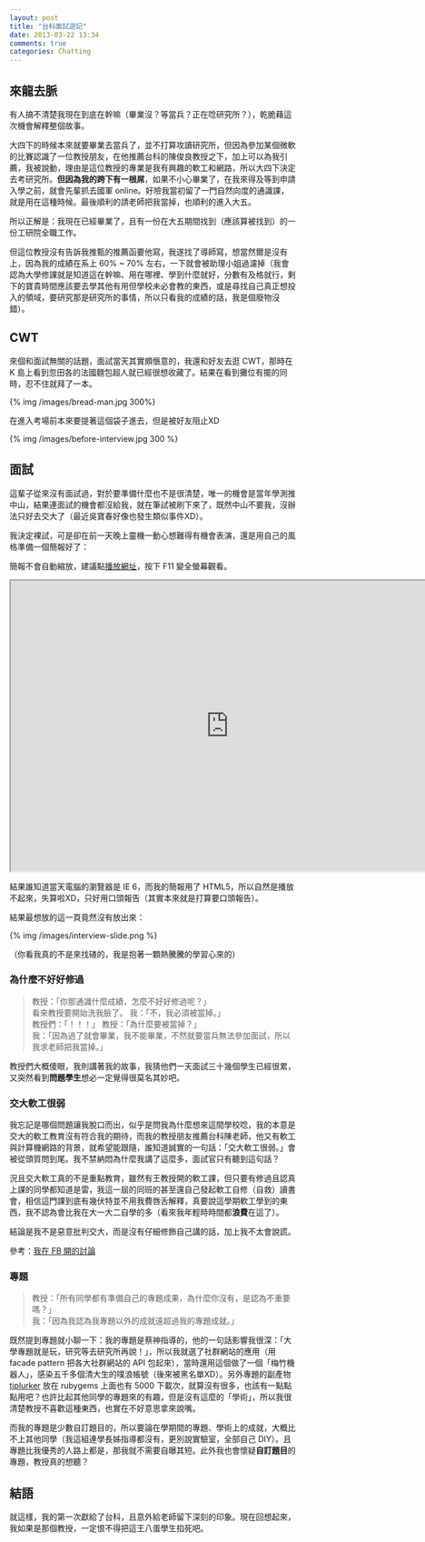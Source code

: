 ```yaml
---
layout: post
title: "台科面試遊記"
date: 2013-03-22 13:34
comments: true
categories: Chatting
---
```


## 來龍去脈

有人搞不清楚我現在到底在幹嘛（畢業沒？等當兵？正在唸研究所？），乾脆藉這次機會解釋整個故事。

大四下的時候本來就要畢業去當兵了，並不打算攻讀研究所，但因為參加某個微軟的比賽認識了一位教授朋友，在他推薦台科的陳俊良教授之下，加上可以為我引薦，我被說動，理由是這位教授的專業是我有興趣的軟工和網路，所以大四下決定去考研究所。**但因為我的跨下有一根屌**，如果不小心畢業了，在我來得及等到申請入學之前，就會先輩抓去國軍 online。好險我當初留了一門自然向度的通識課，就是用在這種時候。最後順利的請老師把我當掉，也順利的進入大五。

所以正解是：我現在已經畢業了，且有一份在大五期間找到（應該算被找到）的一份工研院全職工作。

但這位教授沒有告訴我推甄的推薦函要他寫，我遂找了導師寫，想當然爾是沒有上，因為我的成績在系上 60% ~ 70% 左右，一下就會被助理小姐過濾掉（我會認為大學修課就是知道這在幹嘛、用在哪裡、學到什麼就好，分數有及格就行，剩下的寶貴時間應該要去學其他有用但學校未必會教的東西，或是尋找自己真正想投入的領域，要研究那是研究所的事情，所以只看我的成績的話，我是個廢物沒錯）。

## CWT

來個和面試無關的話題，面試當天其實頗愜意的，我還和好友去逛 CWT，那時在 K 島上看到忽田各的法國麵包超人就已經很想收藏了。結果在看到攤位有擺的同時，忍不住就拜了一本。

{% img /images/bread-man.jpg 300%}

在進入考場前本來要提著這個袋子進去，但是被好友阻止XD

{% img /images/before-interview.jpg 300 %}

## 面試

這輩子從來沒有面試過，對於要準備什麼也不是很清楚，唯一的機會是當年學測推中山，結果連面試的機會都沒給我，就在筆試被刷下來了，既然中山不要我，沒辦法只好去交大了（最近吳寶春好像也發生類似事件XD）。

我決定裸試，可是卻在前一天晚上靈機一動心想難得有機會表演，還是用自己的風格準備一個簡報好了：

簡報不會自動縮放，建議點[播放網址](http://tjslides.herokuapp.com/slides/34/present)，按下 F11 變全螢幕觀看。

<iframe src="http://tjslides.herokuapp.com/slides/34/present" height=512 width=768></iframe>

結果誰知道當天電腦的瀏覽器是 IE 6，而我的簡報用了 HTML5，所以自然是播放不起來，失算啦XD，只好用口頭報告（其實本來就是打算要口頭報告）。

結果最想放的這一頁竟然沒有放出來：

{% img /images/interview-slide.png %}

（你看我真的不是來找碴的，我是抱著一顆熱騰騰的學習心來的）

### 為什麼不好好修過

> 教授：「你那通識什麼成績，怎麼不好好修過呢？」  
> 看來教授要開始洗我臉了。
> 我：「不，我必須被當掉。」  
> 教授們：「！！！」
> 教授：「為什麼要被當掉？」  
> 我：「因為過了就會畢業，我不能畢業，不然就要當兵無法參加面試，所以我求老師把我當掉。」  

教授們大概傻眼，我則講著我的故事，我猜他們一天面試三十幾個學生已經很累，又突然看到**問題學生**想必一定覺得很莫名其妙吧。

### 交大軟工很弱

我忘記是哪個問題讓我脫口而出，似乎是問我為什麼想來這間學校唸，我的本意是交大的軟工教育沒有符合我的期待，而我的教授朋友推薦台科陳老師，他又有軟工與計算機網路的背景，就希望能跟隨，誰知道誠實的一句話：「交大軟工很弱。」會被從頭質問到尾。我不禁納悶為什麼我講了這麼多，面試官只有聽到這句話？

況且交大軟工真的不是重點教育，雖然有王教授開的軟工課，但只要有修過且認真上課的同學都知道是雷，我這一屆的同班的甚至還自己發起軟工自修（自救）讀書會，相信這門課到底有幾伏特並不用我費唇舌解釋，真要說這學期軟工學到的東西，我不認為會比我在大一大二自學的多（看來我年輕時時間都**浪費**在這了）。

結論是我不是惡意批判交大，而是沒有仔細修飾自己講的話，加上我不太會說謊。

參考：[我在 FB 開的討論](https://www.facebook.com/714547619/posts/10151281716832620)

### 專題

> 教授：「所有同學都有準備自己的專題成果，為什麼你沒有，是認為不重要嗎？」  
> 我：「因為我認為我專題以外的成就遠超過我的專題成就。」

既然提到專題就小聊一下：我的專題是蔡神指導的，他的一句話影響我很深：「大學專題就是玩，研究等去研究所再說！」，所以我就選了社群網站的應用（用 facade pattern 把各大社群網站的 API 包起來），當時還用這個做了一個「梅竹機器人」，感染五千多個清大生的噗浪帳號（後來被黑名單XD）。另外專題的副產物 [tjplurker](https://code.google.com/p/tjplurker/) 放在 rubygems 上面也有 5000 下載次，就算沒有很多，也該有一點點點用吧？也許比起其他同學的專題來的有趣，但是沒有這麼的「學術」，所以我很清楚教授不喜歡這種東西，也實在不好意思拿來說嘴。

而我的專題是少數自訂題目的，所以要論在學期間的專題、學術上的成就，大概比不上其他同學（我這組連學長姊指導都沒有，更別說實驗室，全部自己 DIY）。且專題比我優秀的人路上都是，那我就不需要自曝其短。此外我也會懷疑**自訂題目**的專題，教授真的想聽？

## 結語

就這樣，我的第一次獻給了台科，且意外給老師留下深刻的印象。現在回想起來，我如果是那個教授，一定恨不得把這王八蛋學生掐死吧。

